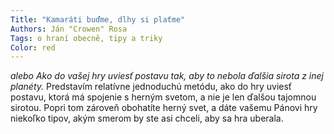 ```yaml
---
Title: "Kamaráti buďme, dlhy si plaťme"
Authors: Ján "Crowen" Rosa
Tags: o hraní obecně, tipy a triky
Color: red
---
```

*alebo Ako do vašej hry uviesť postavu tak,
aby to nebola ďalšia sirota z inej planéty.*
Predstavím relatívne jednoduchú
metódu, ako do hry uviesť postavu, ktorá
má spojenie s herným svetom, a nie je len
ďalšou tajomnou sirotou. Popri tom zároveň
obohatíte herný svet, a dáte vašemu
Pánovi hry niekoľko tipov, akým smerom
by ste asi chceli, aby sa hra uberala.